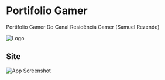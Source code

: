 # Portifolio Gamer
Portifolio Gamer Do Canal Residência Gamer (Samuel Rezende)

![Logo](https://yt3.googleusercontent.com/M_jLhHBzGRPtHzQo1Oy--fDWv44QE3s_EK4WGf0Ojemn4vgb_Zhmn098aEUDOKKdfvVHRI73xw=s176-c-k-c0x00ffffff-no-rj)

## Site
![App Screenshot](/Screenshot%202023-04-30%20at%2013-57-08%20Resid%C3%AAncia%20Gamer.png)